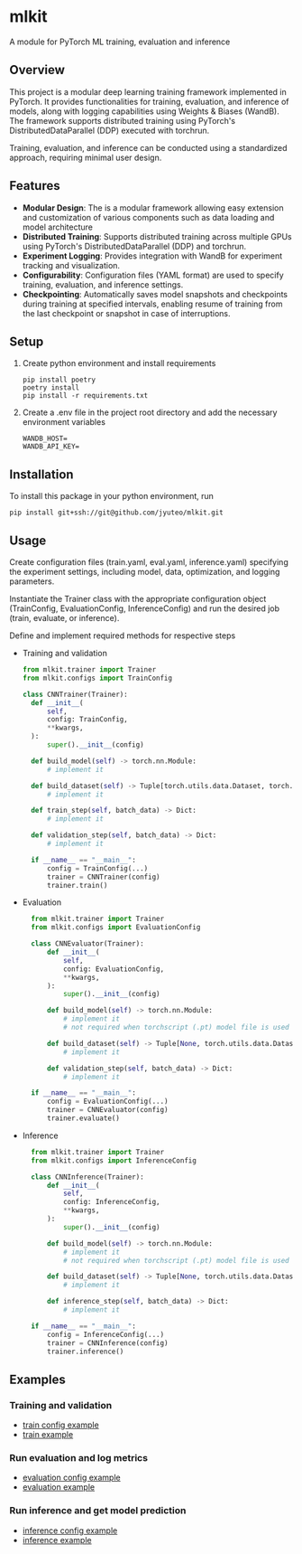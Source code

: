 # mlkit

A module for PyTorch ML training, evaluation and inference

## Overview

This project is a modular deep learning training framework implemented in PyTorch. It provides functionalities for training, evaluation, and inference of models, along with logging capabilities using Weights & Biases (WandB). The framework supports distributed training using PyTorch's DistributedDataParallel (DDP) executed with torchrun.

Training, evaluation, and inference can be conducted using a standardized approach, requiring minimal user design.

## Features

- **Modular Design**: The is a modular framework allowing easy extension and customization of various components such as data loading and model architecture
- **Distributed Training**: Supports distributed training across multiple GPUs using PyTorch's DistributedDataParallel (DDP) and torchrun.
- **Experiment Logging**: Provides integration with WandB for experiment tracking and visualization.
- **Configurability**: Configuration files (YAML format) are used to specify training, evaluation, and inference settings.
- **Checkpointing**: Automatically saves model snapshots and checkpoints during training at specified intervals, enabling resume of training from the last checkpoint or snapshot in case of interruptions.

## Setup

1. Create python environment and install requirements
   ```shell
   pip install poetry
   poetry install
   pip install -r requirements.txt
   ```
2. Create a .env file in the project root directory and add the necessary environment variables
   ```shell
   WANDB_HOST=
   WANDB_API_KEY=
   ```

## Installation
To install this package in your python environment, run
```shell
pip install git+ssh://git@github.com/jyuteo/mlkit.git
```

## Usage

Create configuration files (train.yaml, eval.yaml, inference.yaml) specifying the experiment settings, including model, data, optimization, and logging parameters.

Instantiate the Trainer class with the appropriate configuration object (TrainConfig, EvaluationConfig, InferenceConfig) and run the desired job (train, evaluate, or inference).

Define and implement required methods for respective steps

- Training and validation

  ```python
  from mlkit.trainer import Trainer
  from mlkit.configs import TrainConfig

  class CNNTrainer(Trainer):
    def __init__(
        self,
        config: TrainConfig,
        **kwargs,
    ):
        super().__init__(config)

    def build_model(self) -> torch.nn.Module:
        # implement it

    def build_dataset(self) -> Tuple[torch.utils.data.Dataset, torch.utils.data.Dataset]:
        # implement it

    def train_step(self, batch_data) -> Dict:
        # implement it

    def validation_step(self, batch_data) -> Dict:
        # implement it

    if __name__ == "__main__":
        config = TrainConfig(...)
        trainer = CNNTrainer(config)
        trainer.train()
  ```

- Evaluation

  ```python
    from mlkit.trainer import Trainer
    from mlkit.configs import EvaluationConfig

    class CNNEvaluator(Trainer):
        def __init__(
            self,
            config: EvaluationConfig,
            **kwargs,
        ):
            super().__init__(config)

        def build_model(self) -> torch.nn.Module:
            # implement it
            # not required when torchscript (.pt) model file is used

        def build_dataset(self) -> Tuple[None, torch.utils.data.Dataset]:
            # implement it

        def validation_step(self, batch_data) -> Dict:
            # implement it

    if __name__ == "__main__":
        config = EvaluationConfig(...)
        trainer = CNNEvaluator(config)
        trainer.evaluate()
  ```

- Inference

  ```python
    from mlkit.trainer import Trainer
    from mlkit.configs import InferenceConfig

    class CNNInference(Trainer):
        def __init__(
            self,
            config: InferenceConfig,
            **kwargs,
        ):
            super().__init__(config)

        def build_model(self) -> torch.nn.Module:
            # implement it
            # not required when torchscript (.pt) model file is used

        def build_dataset(self) -> Tuple[None, torch.utils.data.Dataset]:
            # implement it

        def inference_step(self, batch_data) -> Dict:
            # implement it

    if __name__ == "__main__":
        config = InferenceConfig(...)
        trainer = CNNInference(config)
        trainer.inference()
  ```

## Examples

### Training and validation

- [train config example](examples/config/train.yaml)
- [train example](examples/train_example.py)

### Run evaluation and log metrics

- [evaluation config example](examples/config/evaluation.yaml)
- [evaluation example](examples/evaluation_example.py)

### Run inference and get model prediction

- [inference config example](examples/config/inference.yaml)
- [inference example](examples/inference_example.py)
